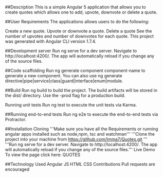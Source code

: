 ##Description
This is a simple Angular 5 application that allows you to create quotes which allows one to add, upvote, downvote or delete a quote.

##User Requirements
The applications allows users to do the following:

Create a new quote.
Upvote or downvote a quote.
Delete a quote
See the number of upvotes and number of downvotes for each quote.
This project was generated with Angular CLI version 1.7.4.

##Development server
Run ng serve for a dev server. Navigate to http://localhost:4200/. The app will automatically reload if you change any of the source files.

##Code scaffolding
Run ng generate component component-name to generate a new component. You can also use ng generate directive|pipe|service|class|guard|interface|enum|module.

##Build
Run ng build to build the project. The build artifacts will be stored in the dist/ directory. Use the -prod flag for a production build.

Running unit tests
Run ng test to execute the unit tests via Karma.

##Running end-to-end tests
Run ng e2e to execute the end-to-end tests via Protractor.

##Installation
Cloning
'''Make sure you have all the Requirements or running angular apps installed such as node,npm, tsc and watchman'''
'''Clone the project into your machine from https://github.com/Imma7/Quotes.git '''
'''Run ng serve for a dev server. Navigate to http://localhost:4200/. The app will automatically reload if you change any of the source files.'''
Live Demo
To view the page click here: QUOTES

##Technology Used
Angular JS
HTML
CSS
Contributions
Pull requests are encouraged
